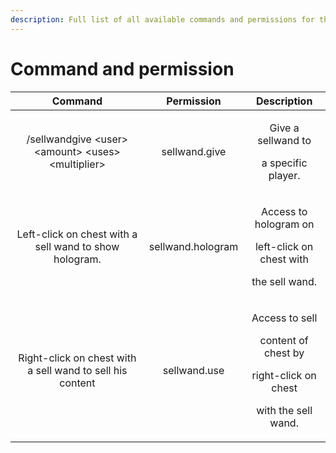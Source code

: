 ```yaml
---
description: Full list of all available commands and permissions for the plugin.
---
```


# Command and permission

<table>
  <thead>
    <tr>
      <th style="text-align:center">Command</th>
      <th style="text-align:center">Permission</th>
      <th style="text-align:center">Description</th>
    </tr>
  </thead>
  <tbody>
    <tr>
      <td style="text-align:center">/sellwandgive &lt;user&gt; &lt;amount&gt; &lt;uses&gt; &lt;multiplier&gt;</td>
      <td
      style="text-align:center">sellwand.give</td>
        <td style="text-align:center">
          <p>Give a sellwand to</p>
          <p>a specific player.</p>
        </td>
    </tr>
    <tr>
      <td style="text-align:center">Left-click on chest with a sell wand to show hologram.</td>
      <td style="text-align:center">sellwand.hologram</td>
      <td style="text-align:center">
        <p>Access to hologram on</p>
        <p>left-click on chest with</p>
        <p>the sell wand.</p>
      </td>
    </tr>
    <tr>
      <td style="text-align:center">Right-click on chest with a sell wand to sell his content</td>
      <td style="text-align:center">sellwand.use</td>
      <td style="text-align:center">
        <p>Access to sell</p>
        <p>content of chest by</p>
        <p>right-click on chest</p>
        <p>with the sell wand.</p>
      </td>
    </tr>
  </tbody>
</table>



